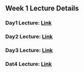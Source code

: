 ## Week 1 Lecture Details
### Day1 Lecture: [Link](https://experience-admin.masaischool.com/lectures/detail/?id=85004)
### Day2 Lecture: [Link](https://experience-admin.masaischool.com/lectures/detail/?id=85005)
### Day3 Lecture: [Link](https://experience-admin.masaischool.com/lectures/detail/?id=85006)
### Dat4 Lecture: [Link](https://experience-admin.masaischool.com/lectures/detail/?id=85205)
